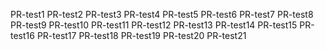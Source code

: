 PR-test1
PR-test2
PR-test3
PR-test4
PR-test5
PR-test6
PR-test7
PR-test8
PR-test9
PR-test10
PR-test11
PR-test12
PR-test13
PR-test14
PR-test15
PR-test16
PR-test17
PR-test18
PR-test19
PR-test20
PR-test21
